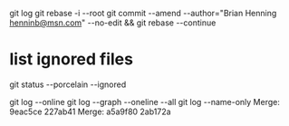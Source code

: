 git log
git rebase -i --root
git commit --amend --author="Brian Henning <henninb@msn.com>" --no-edit &&  git rebase --continue

# list ignored files
git status --porcelain --ignored

git log --online
git log --graph --oneline --all
git log --name-only
Merge: 9eac5ce 227ab41
Merge: a5a9f80 2ab172a
